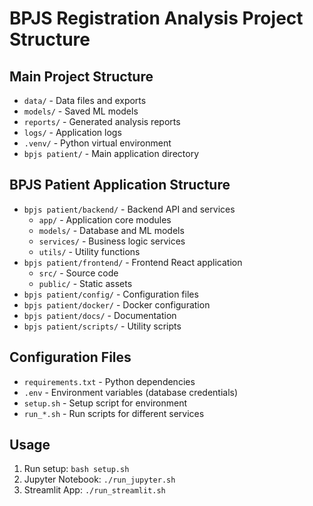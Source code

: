 # BPJS Registration Analysis Project Structure

## Main Project Structure
- `data/` - Data files and exports
- `models/` - Saved ML models
- `reports/` - Generated analysis reports
- `logs/` - Application logs
- `.venv/` - Python virtual environment
- `bpjs patient/` - Main application directory

## BPJS Patient Application Structure
- `bpjs patient/backend/` - Backend API and services
  - `app/` - Application core modules
  - `models/` - Database and ML models
  - `services/` - Business logic services
  - `utils/` - Utility functions
- `bpjs patient/frontend/` - Frontend React application
  - `src/` - Source code
  - `public/` - Static assets
- `bpjs patient/config/` - Configuration files
- `bpjs patient/docker/` - Docker configuration
- `bpjs patient/docs/` - Documentation
- `bpjs patient/scripts/` - Utility scripts

## Configuration Files
- `requirements.txt` - Python dependencies
- `.env` - Environment variables (database credentials)
- `setup.sh` - Setup script for environment
- `run_*.sh` - Run scripts for different services

## Usage
1. Run setup: `bash setup.sh`
2. Jupyter Notebook: `./run_jupyter.sh`
3. Streamlit App: `./run_streamlit.sh`
